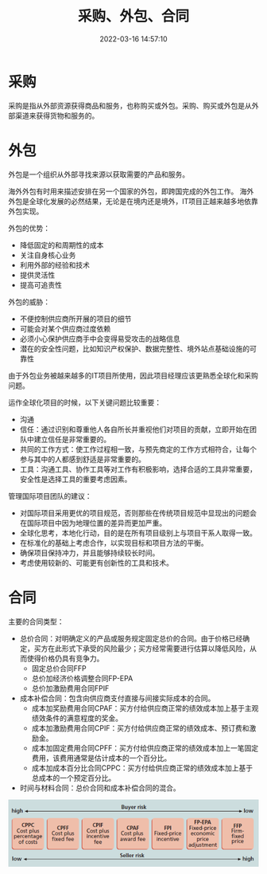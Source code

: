 ﻿---
title: 采购、外包、合同
date: 2022-03-16 14:57:10
summary: 本文分享IT项目管理中采购、外包、合同的相关内容。
tags:
- 软件项目管理
categories:
- 软件工程
---

# 采购

采购是指从外部资源获得商品和服务，也称购买或外包。采购、购买或外包是从外部渠道来获得货物和服务的。

# 外包

外包是一个组织从外部寻找来源以获取需要的产品和服务。

海外外包有时用来描述安排在另一个国家的外包，即跨国完成的外包工作。
海外外包是全球化发展的必然结果，无论是在境内还是境外，IT项目正越来越多地依靠外包实现。

外包的优势：
- 降低固定的和周期性的成本
- 关注自身核心业务
- 利用外部的经验和技术
- 提供灵活性
- 提高可追责性

外包的威胁：
- 不便控制供应商所开展的项目的细节
- 可能会对某个供应商过度依赖
- 必须小心保护供应商手中会变得易受攻击的战略信息
- 潜在的安全性问题，比如知识产权保护、数据完整性、境外站点基础设施的可靠性

由于外包业务被越来越多的IT项目所使用，因此项目经理应该更熟悉全球化和采购问题。

运作全球化项目的时候，以下关键问题比较重要：
- 沟通
- 信任：通过识别和尊重他人各自所长并重视他们对项目的贡献，立即开始在团队中建立信任是非常重要的。
- 共同的工作方式：使工作过程相一致，与预先商定的工作方式相符合，让每个参与其中的人都感到舒适是非常重要的。
- 工具：沟通工具、协作工具等对工作有积极影响，选择合适的工具非常重要，安全性是选择工具的重要考虑因素。

管理国际项目团队的建议：
- 对国际项目采用更优的项目规范，否则那些在传统项目规范中显现出的问题会在国际项目中因为地理位置的差异而更加严重。
- 全球化思考，本地化行动，目的是在所有项目级别上与项目干系人取得一致。
- 在标准化的基础上考虑合作，以实现目标和项目方法的平衡。
- 确保项目保持冲力，并且能够持续较长时间。
- 考虑使用较新的、可能更有创新性的工具和技术。

# 合同

主要的合同类型：
- 总价合同：对明确定义的产品或服务规定固定总价的合同。由于价格已经确定，买方在此形式下承受的风险最少；买方经常需要进行估算以降低风险，从而使得价格仍具有竞争力。
    - 固定总价合同FFP
    - 总价加经济价格调整合同FP-EPA
    - 总价加激励费用合同FPIF
- 成本补偿合同：包含向供应商支付直接与间接实际成本的合同。
    - 成本加奖励费用合同CPAF：买方付给供应商正常的绩效成本加上基于主观绩效条件的满意程度的奖金。
    - 成本加激励费用合同CPIF：买方付给供应商正常的绩效成本、预订费和激励金。
    - 成本加固定费用合同CPFF：买方付给供应商正常的绩效成本加上一笔固定费用，该费用通常是估计成本的一个百分比。
    - 成本加成本百分比合同CPPC：买方付给供应商正常的绩效成本加上基于总成本的一个预定百分比。
- 时间与材料合同：总价合同和成本补偿合同的混合。

![](../../../images/软件工程/软件项目管理/采购、外包、合同/1.png)
